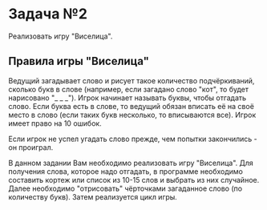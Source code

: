 # Задача №2

Реализовать игру "Виселица". 

## Правила игры "Виселица" 

Ведущий загадывает слово и рисует такое количество подчёркиваний, сколько букв в слове (например, если загадано слово "кот", то будет нарисовано "_ _ _"). Игрок начинает называть буквы, чтобы отгадать слово. Если буква есть в слове, то ведущий обязан вписать её на своё место в слово (если таких букв несколько, то вписываются все). Игрок имеет право на 10 ошибок. 
 
Если игрок не успел угадать слово прежде, чем попытки закончились - он проиграл. 
 
В данном задании Вам необходимо реализовать игру "Виселица". Для получения слова, которое надо отгадать, в программе необходимо составить кортеж или список из 10-15 слов и выбрать из них случайное. Далее необходимо "отрисовать" чёрточками загаданное слово (по количеству букв). Затем реализуется цикл игры.
